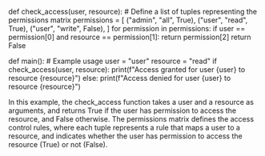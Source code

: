 def check_access(user, resource):
    # Define a list of tuples representing the permissions matrix
    permissions = [
        ("admin", "all", True),
        ("user", "read", True),
        ("user", "write", False),
    ]
    for permission in permissions:
        if user == permission[0] and resource == permission[1]:
            return permission[2]
    return False

def main():
    # Example usage
    user = "user"
    resource = "read"
    if check_access(user, resource):
        print(f"Access granted for user {user} to resource {resource}")
    else:
        print(f"Access denied for user {user} to resource {resource}")



In this example, the check_access function takes a user and a resource as arguments, and returns True if the user has permission to access the resource, and False otherwise. The permissions matrix defines the access control rules, where each tuple represents a rule that maps a user to a resource, and indicates whether the user has permission to access the resource (True) or not (False).
